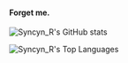 #### Forget me.

![Syncyn_R's GitHub stats](https://github-readme-stats-rho-azure.vercel.app/api?username=Syncyn-R&show_icons=true&theme=radical)

![Syncyn_R's Top Languages](https://github-readme-stats-rho-azure.vercel.app/api/top-langs/?username=Syncyn-R&layout=compact&theme=transparent)
